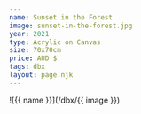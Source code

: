 ```yaml
---
name: Sunset in the Forest
image: sunset-in-the-forest.jpg
year: 2021
type: Acrylic on Canvas
size: 70x70cm
price: AUD $
tags: dbx
layout: page.njk
---
```


![{{ name }}](/dbx/{{ image }})

